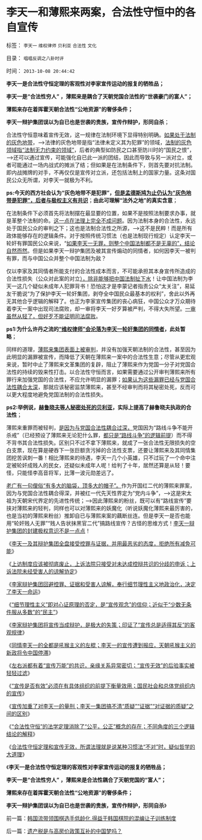 # 李天一和薄熙来两案，合法性守恒中的各自宣传

标签： `李天一` `维权律师` `贝利亚` `合法性` `文化` 

目录： `唱唱反调之八卦时评`

时间： `2013-10-08 20:44:42`

**李天一是合法性守恒定理的客观性对李家宣传运动的报复的牺牲品；**

**李天一是“合法性穷人” ，薄熙来是耦合了天朝党国合法性的“世袭豪门的富人”；**

**薄熙来存在着挥霍天朝合法性“公地资源”的奢侈条件；**

**李天一辩护集团误以为自已也是世袭的贵族，宣传作辩护，形同自杀**；

合法性守恒意味着宣传无效，这一规律在法制环境下显得特别明确。[如果处于法制的灰色地带](http://darthvad.blog.sohu.com/189376140.html)，——>法律的灰色地带是指“法律未定义其为犯罪”的领域，[法制的灰色领域指“法制无力约束的领域”](../../../2012/12/2/“政府（司法）无所不管”的衍生成本常常被忽略.md)，后者的典型如防民之口甚至防川时的“国民之恨”，——>还可以通过宣传，可能强化自已此一派的团结，因此而导致与另一派对立，或者可能通过一场内战式的摊派了结；但如果是在法制条件下，则首先要对抗法制。即内战摊牌的对手，不再仅仅是宣传对立派，还包括法制上的国家力量。这条对国民公众无所谓，对李天一就极为不利。

**ps:今天的西方社会认为“灰色地带不是犯罪”，[但是孟德斯鸠为止仍认为“灰色地带是犯罪”，后者与极权主义有共识](../../../2013/8/26/孟德斯鸠《论法的精神》的睿智和左棍级的谬误.md)**；**由此可理解“法外之地”的真实含意**；

在法制条件下必须首先将法制摆在最显要的位置，如果不是按照法制要求办事，就是革整个法制的命。[这一点在法理上完全不成问题](../../../2013/9/10/习惯法角度，“国家，宪法，法律”不是神圣不可侵犯的.md)。因为法制本身的合法性，永远处于国民公众的审判之下；这也是法制合法性之所源，——>这不是民粹！而是所有政体能够存在的逻辑条件。对于按照传统习惯法（也是法制现行规定）认定李天一轮奸有罪国民公众来说，“[如果李天一无罪，则整个中国法制都不是无辜的”，结论自然而然](../../../2013/8/28/李天一案怎么能动摇中国政体的合法性？.md)。但是如果李天一辩护集团及被其宣传煽动的同情者，如何因李天一被判有罪，而与中国公众并整个中国法制为敌？

仅以李家及其同情者所能支付的合法性成本而言，不可能承担其本身宣传所造成的合法性损失（公众对此案的对立[），除非能够把中国法制扯下水](../../../2013/7/31/李家集团或故意激怒公众，为司法腐败创造条件.md)！让中国法制为李天一这几个疑似未成年人犯罪背书！恐怕这才是李蒙记者指责公众“太关注”，易延友干脆说“为了保护李天一轮奸集团，剥夺全中国民众最基本的权利”，舍此以外再无其他合乎逻辑的解释了。也正为李家宣传集团的丧心病狂，中国公众才万众期待着李天一案中出现司法腐败，却一审将李天一好歹算被严判，不得大失所望。[一审虽然从轻了，但好歹不能证明司法腐败](../../../2013/9/28/除受害人追加宽恕外，上诉法院没有任何合法理由,为李天一减刑.md)。

**ps1:为什么许丹之流的[“维权律师”会沦落为李天一轮奸集团的同情者](../../../2013/9/29/李家辩护集团炒作公众舆论，故意将李天一轮奸案政治化.md)，此处暂略**；

同样的道理，[薄熙来集团表面上被审判](../../../2013/9/22/薄熙来同志获判死缓很恰当，毛左薄粉不可能心服；.md)，并没有加强天朝法制的合法性，甚至因为此明显的漏罪被宣传，而降低了天朝在薄熙来一案中的合法性生意；尽管从更宏观来说，暂时中止了薄熙来文革集团的复辟，阻止了薄熙来作为党国一分子对党国合法性的持续的毁来性打击。以合法性守恒而言，如果需要通过公开审判薄熙来所有罪行来加强党国的合法性，不应允许明显的漏罪；[如果认为这些漏罪已经与党国合法性耦合太深](../../../2013/8/2/讲政治的案例，没有法治的循例价值，“下不为例”.md)，那就应该秘密监禁薄熙来，甚至不经审判而将其秘密处死，反而可以更大程度地避免党国法制的合法性损失。

**ps2:举例说，[赫鲁晓夫等人秘密处死的贝利亚](../../../2012/3/16/戈尔巴乔夫公开化是经验还是教训？.md)，实际上提高了赫鲁晓夫执政的合法性**；

薄熙来重罪而被轻判，[是因为与党国合法性耦合过深，](../../../2013/7/31/讲政治的司法耦合，让李天一等同志得以轮奸执政合法性.md)党国因为“路线斗争不能开杀戒”（已经预设了薄熙来无论犯什么罪，[都只是“路线斗争”的逻辑前提](../../../2013/3/25/冤案清理和涉嫌逼供讯者，各自独立的“疑罪从无”.md)）而不得不背书其合法性损失。区别只不过不拿下薄熙来，就成了一张合法性无限损失的空白支票，现在算是硬吞下一张巨额贪污掉的合法性支票，还要让薄熙来及其同情集团挖苦讽刺一番！相比薄熙来的待遇，李天一几个小英雄，只不过玩了一个命中注定被轮奸成贱人的民女，还疑似未成年人呢！给判了十年，居然还算是从轻！要怪，只能怪李高音将军，比薄一波元勋差远了。

[老广有一句俚俗“有多大的脑袋，顶多大的帽子”。](../../../2013/10/6/法学定理“合法性守恒”兼谈李天一轮奸案.md)作为开国红二代的薄熙来罪案，因为与党国合法性耦合得深，并被红一代先天性界定为“党内斗争”，——>这是宋太祖为天朝宋代界定的先进性传统；——>因此薄熙来的粉丝，既可以有“路线宣传”要挟对薄熙来的轻判，同样也可以对薄熙来的妖魔化（听说妖魔化薄熙来最厉害的，也是当初的薄熙来粉丝）推卸自已与薄熙来案的藕断丝连。但是李天一是否也能用“轮奸贱人无罪”“贱人告状抹黑官二代”搞路线宣传？古怪的思维方式！[李天一辩护集团的封建极权意识不是一点点](../../../2013/10/1/李家辩护集团将宣传当成辩护，以惨败印证了“宣传总是适得其反”.md)！

《[李天一及其辩护集团全盘接受控罪与证据，并用最恶劣的态度，拒绝所有减免可能](../../../2013/9/27/李天一承认了全部控罪与证据，最恶劣的态度拒绝减免可能.md)》

《[上访制度应该被彻底废止，上诉法院只接受对未达成控辩共识的分歧的申诉；上诉法院未经受害人的谅解协定](../../../2013/9/28/除受害人追加宽恕外，上诉法院没有任何合法理由,为李天一减刑.md)》

《[李家辩护集团回避控罪、证据和受害人谅解，奉行细节理性主义地政治化，决定了李天一命运](../../../2013/9/29/李家辩护集团炒作公众舆论，故意将李天一轮奸案政治化.md)》

《[“细节理性主义”即对心证原理的否定，是“宣传观念”的信仰；近似于“少数无条件服从多数”的“民主”](../../../2013/9/30/“吼猴主义－细节理性主义”的宣传本能.md)》

《[李家辩护集团将宣传当成辩护，是极大的失策；印证了“宣传总是适得其反”的客观规律](../../../2013/10/1/李家辩护集团将宣传当成辩护，以惨败印证了“宣传总是适得其反”.md)》

《[同情李天一的全都是吼猴主义的左棍；李天一的宣传遭到报应，天朝吼猴主义的新政将令中国停滞](../../../2013/10/2/同情李天一的民粹的吼猴主义.md)》

《[左右派都有着“宣传万能”的共识，亲缘关系异常密切；“宣传无效”的后验事实被轻轻过滤](../../../2013/10/3/有中国特色的左右派，都有着“宣传万能”的共识.md)》

《[“宣传是否有效”必须在有具体组织的前提下衡量效用；国民社会和总体党组织内的宣传](../../../2013/10/4/“宣传是否有效”的衡量条件.md)》

《[宣传加重了对李天一的量刑；李天一集团搞不清“质疑”“证据”“对证据的质疑”之间的区别](../../../2013/10/5/李家宣传集团及其同情者，不能区分“质疑”与“证据”.md)》

《[“合法性守恒”的法学定理消除了“公平，公正”概念的存在；不同角度的三个逻辑结论的解释](../../../2013/10/6/法学定理“合法性守恒”兼谈李天一轮奸案.md)》

《[合法性守恒定理和宣传无效，所谓法理就是说某种习惯法“不对”时，疑似哲学的大道理](../../../2013/10/7/合法性守恒定理和宣传无效，及法理的概念.md)》

《**李天一是合法性守恒定理的客观性对李家宣传运动的报复的牺牲品；**

**李天一是“合法性穷人” ，薄熙来是合法性耦合了天朝党国的“富人”；**

**薄熙来存在着挥霍天朝合法性“公地资源”的奢侈条件；**

**李天一辩护集团误以为自已也是世袭的贵族，宣传作辩护，形同自杀**》



前一篇：[韩国流带领围棋选手低龄化,得益于韩国棋院的混编让子训练制度](../../../2013/10/8/韩国流带领围棋选手低龄化,得益于韩国棋院的混编让子训练制度.md)

后一篇：[遗产税是与高房价政策互补的中国梦吗？](../../../2013/10/8/遗产税是与高房价政策互补的中国梦吗？.md)